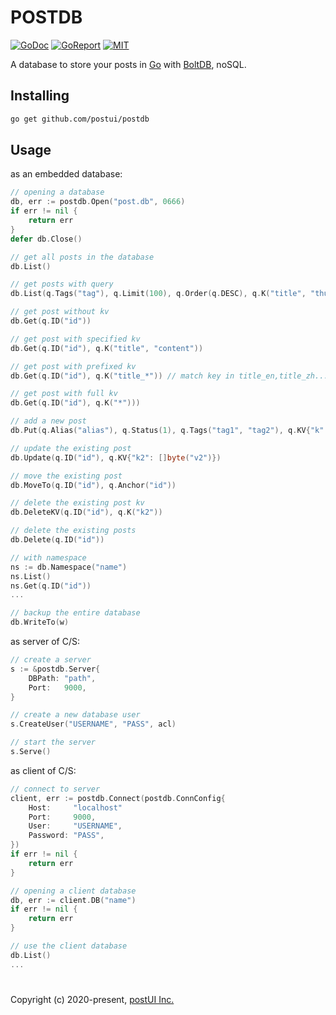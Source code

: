# POSTDB

[![GoDoc](https://godoc.org/github.com/postui/postdb?status.svg)](https://godoc.org/github.com/postui/postdb)
[![GoReport](https://goreportcard.com/badge/github.com/postui/postdb)](https://goreportcard.com/report/github.com/postui/postdb)
[![MIT](https://img.shields.io/badge/license-MIT-green)](./LICENSE)

A database to store your posts in [Go](https://golang.org) with [BoltDB](https://github.com/etcd-io/bbolt), noSQL.


## Installing
```bash
go get github.com/postui/postdb
```


## Usage

as an embedded database:

```go
// opening a database
db, err := postdb.Open("post.db", 0666)
if err != nil {
    return err
}
defer db.Close()

// get all posts in the database
db.List()

// get posts with query
db.List(q.Tags("tag"), q.Limit(100), q.Order(q.DESC), q.K("title", "thumb"))

// get post without kv
db.Get(q.ID("id"))

// get post with specified kv
db.Get(q.ID("id"), q.K("title", "content"))

// get post with prefixed kv
db.Get(q.ID("id"), q.K("title_*")) // match key in title_en,title_zh...

// get post with full kv
db.Get(q.ID("id"), q.K("*")))

// add a new post
db.Put(q.Alias("alias"), q.Status(1), q.Tags("tag1", "tag2"), q.KV{"k": []byte("v")})

// update the existing post
db.Update(q.ID("id"), q.KV{"k2": []byte("v2")})

// move the existing post
db.MoveTo(q.ID("id"), q.Anchor("id"))

// delete the existing post kv
db.DeleteKV(q.ID("id"), q.K("k2"))

// delete the existing posts
db.Delete(q.ID("id"))

// with namespace
ns := db.Namespace("name")
ns.List()
ns.Get(q.ID("id"))
...

// backup the entire database
db.WriteTo(w)
```

as server of C/S:

```go
// create a server
s := &postdb.Server{
    DBPath: "path",
    Port:   9000,
}

// create a new database user
s.CreateUser("USERNAME", "PASS", acl)

// start the server
s.Serve()
```

as client of C/S:

```go
// connect to server
client, err := postdb.Connect(postdb.ConnConfig{
    Host:     "localhost"
    Port:     9000,
    User:     "USERNAME",
    Password: "PASS",
})
if err != nil {
    return err
}

// opening a client database
db, err := client.DB("name")
if err != nil {
    return err
}

// use the client database
db.List()
...
```


#   

Copyright (c) 2020-present, [postUI Inc.](https://postui.com)
